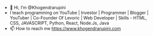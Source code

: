 - 👋 Hi, I’m @Khogendrarupini
- I teach programming on YouTube | Investor | Programmer | Blogger | YouTuber | Co-Founder Of Levoric | Web Developer | Skills - HTML, CSS, JAVASCRIPT, Python, React, Node.Js, Java
- 📫 How to reach me https://www.khogendrarupini.com

<!---
Khogendrarupini/Khogendrarupini is a ✨ special ✨ repository because its `README.md` (this file) appears on your GitHub profile.
You can click the Preview link to take a look at your changes.
--->
